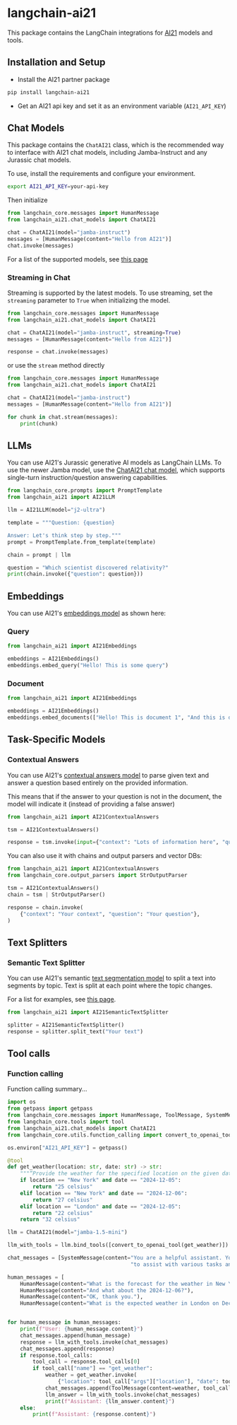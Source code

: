 # langchain-ai21

This package contains the LangChain integrations for [AI21](https://docs.ai21.com/) models and tools.

## Installation and Setup

- Install the AI21 partner package
```bash
pip install langchain-ai21
```
- Get an AI21 api key and set it as an environment variable (`AI21_API_KEY`)


## Chat Models

This package contains the `ChatAI21` class, which is the recommended way to interface with AI21 chat models, including Jamba-Instruct
and any Jurassic chat models.

To use, install the requirements and configure your environment.

```bash
export AI21_API_KEY=your-api-key
```

Then initialize

```python
from langchain_core.messages import HumanMessage
from langchain_ai21.chat_models import ChatAI21

chat = ChatAI21(model="jamba-instruct")
messages = [HumanMessage(content="Hello from AI21")]
chat.invoke(messages)
```

For a list of the supported models, see [this page](https://docs.ai21.com/reference/python-sdk#chat)

### Streaming in Chat
Streaming is supported by the latest models. To use streaming, set the `streaming` parameter to `True` when initializing the model.

```python
from langchain_core.messages import HumanMessage
from langchain_ai21.chat_models import ChatAI21

chat = ChatAI21(model="jamba-instruct", streaming=True)
messages = [HumanMessage(content="Hello from AI21")]

response = chat.invoke(messages)
```

or use the `stream` method directly

```python
from langchain_core.messages import HumanMessage
from langchain_ai21.chat_models import ChatAI21

chat = ChatAI21(model="jamba-instruct")
messages = [HumanMessage(content="Hello from AI21")]

for chunk in chat.stream(messages):
    print(chunk)
```


## LLMs
You can use AI21's Jurassic generative AI models as LangChain LLMs.
To use the newer Jamba model, use the [ChatAI21 chat model](#chat-models), which
supports single-turn instruction/question answering capabilities.

```python
from langchain_core.prompts import PromptTemplate
from langchain_ai21 import AI21LLM

llm = AI21LLM(model="j2-ultra")

template = """Question: {question}

Answer: Let's think step by step."""
prompt = PromptTemplate.from_template(template)

chain = prompt | llm

question = "Which scientist discovered relativity?"
print(chain.invoke({"question": question}))
```

## Embeddings

You can use AI21's [embeddings model](https://docs.ai21.com/reference/embeddings-ref) as shown here:

### Query

```python
from langchain_ai21 import AI21Embeddings

embeddings = AI21Embeddings()
embeddings.embed_query("Hello! This is some query")
```

### Document

```python
from langchain_ai21 import AI21Embeddings

embeddings = AI21Embeddings()
embeddings.embed_documents(["Hello! This is document 1", "And this is document 2!"])
```

## Task-Specific Models

### Contextual Answers

You can use AI21's [contextual answers model](https://docs.ai21.com/reference/contextual-answers-ref) to parse
given text and answer a question based entirely on the provided information.

This means that if the answer to your question is not in the document,
the model will indicate it (instead of providing a false answer)

```python
from langchain_ai21 import AI21ContextualAnswers

tsm = AI21ContextualAnswers()

response = tsm.invoke(input={"context": "Lots of information here", "question": "Your question about the context"})
```
You can also use it with chains and output parsers and vector DBs:
```python
from langchain_ai21 import AI21ContextualAnswers
from langchain_core.output_parsers import StrOutputParser

tsm = AI21ContextualAnswers()
chain = tsm | StrOutputParser()

response = chain.invoke(
    {"context": "Your context", "question": "Your question"},
)
```

## Text Splitters

### Semantic Text Splitter

You can use AI21's semantic [text segmentation model](https://docs.ai21.com/reference/text-segmentation-ref) to split a text into segments by topic.
Text is split at each point where the topic changes.

For a list for examples, see [this page](https://github.com/langchain-ai/langchain/blob/master/docs/docs/modules/data_connection/document_transformers/semantic_text_splitter.ipynb).

```python
from langchain_ai21 import AI21SemanticTextSplitter

splitter = AI21SemanticTextSplitter()
response = splitter.split_text("Your text")
```

## Tool calls

### Function calling

Function calling summary...

```python
import os
from getpass import getpass
from langchain_core.messages import HumanMessage, ToolMessage, SystemMessage
from langchain_core.tools import tool
from langchain_ai21.chat_models import ChatAI21
from langchain_core.utils.function_calling import convert_to_openai_tool

os.environ["AI21_API_KEY"] = getpass()

@tool
def get_weather(location: str, date: str) -> str:
    """“Provide the weather for the specified location on the given date.”"""
    if location == "New York" and date == "2024-12-05":
        return "25 celsius"
    elif location == "New York" and date == "2024-12-06":
        return "27 celsius"
    elif location == "London" and date == "2024-12-05":
        return "22 celsius"
    return "32 celsius"

llm = ChatAI21(model="jamba-1.5-mini")

llm_with_tools = llm.bind_tools([convert_to_openai_tool(get_weather)])

chat_messages = [SystemMessage(content="You are a helpful assistant. You can use the provided tools "
                                       "to assist with various tasks and provide accurate information")]

human_messages = [
    HumanMessage(content="What is the forecast for the weather in New York on December 5, 2024?"),
    HumanMessage(content="And what about the 2024-12-06?"),
    HumanMessage(content="OK, thank you."),
    HumanMessage(content="What is the expected weather in London on December 5, 2024?")]


for human_message in human_messages:
    print(f"User: {human_message.content}")
    chat_messages.append(human_message)
    response = llm_with_tools.invoke(chat_messages)
    chat_messages.append(response)
    if response.tool_calls:
        tool_call = response.tool_calls[0]
        if tool_call["name"] == "get_weather":
            weather = get_weather.invoke(
                {"location": tool_call["args"]["location"], "date": tool_call["args"]["date"]})
            chat_messages.append(ToolMessage(content=weather, tool_call_id=tool_call["id"]))
            llm_answer = llm_with_tools.invoke(chat_messages)
            print(f"Assistant: {llm_answer.content}")
    else:
        print(f"Assistant: {response.content}")

```